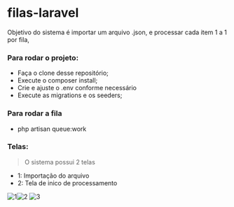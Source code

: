 # filas-laravel
Objetivo do sistema é importar um arquivo .json, e processar cada item 1 a 1 por fila,

### Para rodar o projeto:
- Faça o clone desse repositório;
- Execute o composer install;
- Crie e ajuste o .env conforme necessário
- Execute as migrations e os seeders;

### Para rodar a fila
- php artisan queue:work

### Telas:

> O sistema possui 2 telas

- 1: Importação do arquivo
- 2: Tela de inico de processamento

![1](https://user-images.githubusercontent.com/31832571/228763761-6031fe79-0856-4d23-80d8-fa2c62049f00.png)![2](https://user-images.githubusercontent.com/31832571/228763770-904c430e-167e-4b92-a529-f14184cf6dbc.png)
![3](https://user-images.githubusercontent.com/31832571/228763772-f85e9707-1ca4-47cb-9fe9-817c2862721a.png)

